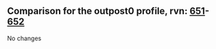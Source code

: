## Comparison for the outpost0 profile, rvn: [651](https://github.com/PRO100KatYT/FortniteProfileRevisions/tree/main/profiles/outpost0/651%20outpost0.json)-[652](https://github.com/PRO100KatYT/FortniteProfileRevisions/tree/main/profiles/outpost0/652%20outpost0.json)

No changes
